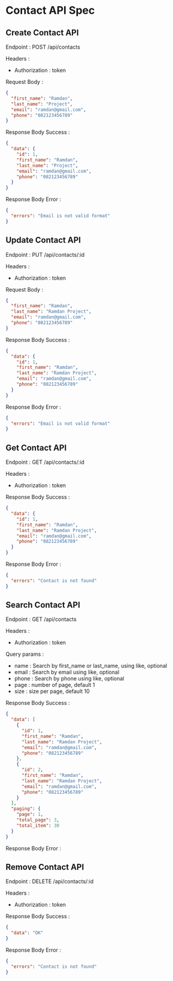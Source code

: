 # Contact API Spec

## Create Contact API

Endpoint : POST /api/contacts

Headers :

- Authorization : token

Request Body :

```json
{
  "first_name": "Ramdan",
  "last_name": "Project",
  "email": "ramdan@gmail.com",
  "phone": "082123456789"
}
```

Response Body Success :

```json
{
  "data": {
    "id": 1,
    "first_name": "Ramdan",
    "last_name": "Project",
    "email": "ramdan@gmail.com",
    "phone": "082123456789"
  }
}
```

Response Body Error :

```json
{
  "errors": "Email is not valid format"
}
```

## Update Contact API

Endpoint : PUT /api/contacts/:id

Headers :

- Authorization : token

Request Body :

```json
{
  "first_name": "Ramdan",
  "last_name": "Ramdan Project",
  "email": "ramdan@gmail.com",
  "phone": "082123456789"
}
```

Response Body Success :

```json
{
  "data": {
    "id": 1,
    "first_name": "Ramdan",
    "last_name": "Ramdan Project",
    "email": "ramdan@gmail.com",
    "phone": "082123456789"
  }
}
```

Response Body Error :

```json
{
  "errors": "Email is not valid format"
}
```

## Get Contact API

Endpoint : GET /api/contacts/:id

Headers :

- Authorization : token

Response Body Success :

```json
{
  "data": {
    "id": 1,
    "first_name": "Ramdan",
    "last_name": "Ramdan Project",
    "email": "ramdan@gmail.com",
    "phone": "082123456789"
  }
}
```

Response Body Error :

```json
{
  "errors": "Contact is not found"
}
```

## Search Contact API

Endpoint : GET /api/contacts

Headers :

- Authorization : token

Query params :

- name : Search by first_name or last_name, using like, optional
- email : Search by email using like, optional
- phone : Search by phone using like, optional
- page : number of page, default 1
- size : size per page, default 10

Response Body Success :

```json
{
  "data": [
    {
      "id": 1,
      "first_name": "Ramdan",
      "last_name": "Ramdan Project",
      "email": "ramdan@gmail.com",
      "phone": "082123456789"
    },
    {
      "id": 2,
      "first_name": "Ramdan",
      "last_name": "Ramdan Project",
      "email": "ramdan@gmail.com",
      "phone": "082123456789"
    }
  ],
  "paging": {
    "page": 1,
    "total_page": 3,
    "total_item": 30
  }
}
```

Response Body Error :

## Remove Contact API

Endpoint : DELETE /api/contacts/:id

Headers :

- Authorization : token

Response Body Success :

```json
{
  "data": "OK"
}
```

Response Body Error :

```json
{
  "errors": "Contact is not found"
}
```
